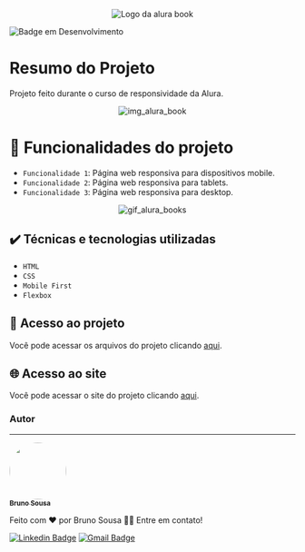 <div align="center"> 
  
![Logo da alura book](https://github.com/brunornsousa92/alurabook/assets/17336588/53ade7b6-0d14-4e34-b829-9a7686c934b9)

  
</div>

![Badge em Desenvolvimento](https://img.shields.io/badge/STATUS-FINALIZADO-blue)

# Resumo do Projeto

Projeto feito durante o curso de responsividade da Alura.

<div align="center">
  
![img_alura_book](https://github.com/brunornsousa92/alurabook/assets/17336588/53a9ae6f-9de8-44f0-88cd-bd71f6cb66b0)

</div>

# :hammer: Funcionalidades do projeto

- `Funcionalidade 1`: Página web responsiva para dispositivos mobile.
- `Funcionalidade 2`: Página web responsiva para tablets.
- `Funcionalidade 3`: Página web responsiva para desktop.

<div align="center">

![gif_alura_books](https://github.com/brunornsousa92/alurabook/assets/17336588/0c3ec588-9ea0-4111-83ed-2db0515300d7)

</div>

## ✔️ Técnicas e tecnologias utilizadas

- ``HTML``
- ``CSS``
- ``Mobile First``
- ``Flexbox``

## 📁 Acesso ao projeto
Você pode acessar os arquivos do projeto clicando [aqui](https://github.com/brunornsousa92/alurabook).

## :globe_with_meridians: Acesso ao site
Você pode acessar o site do projeto clicando [aqui](https://alurabook-puce-tau.vercel.app).

### Autor
---

<a href="https://github.com/brunornsousa92">
 <img style="border-radius: 50%;" src="https://avatars.githubusercontent.com/u/17336588?v=4" width="100px;" alt=""/>
 <br />
 <sub><b>Bruno Sousa</b></sub></a>


Feito com ❤️ por Bruno Sousa 👋🏽 Entre em contato!

[![Linkedin Badge](https://img.shields.io/badge/-Bruno-blue?style=flat-square&logo=Linkedin&logoColor=white&link=https://www.linkedin.com/in/brunornsousa/)](https://www.linkedin.com/in/brunornsousa/) 
[![Gmail Badge](https://img.shields.io/badge/-brunornsousa@gmail.com-c14438?style=flat-square&logo=Gmail&logoColor=white&link=mailto:brunornsousa@gmail.com)](mailto:brunornsousa@gmail.com)

